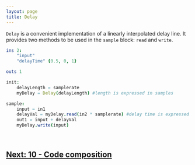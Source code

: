 ```yaml
---
layout: page
title: Delay
---
```


`Delay` is a convenient implementation of a linearly interpolated delay line. It provides two methods to be used in the `sample` block: `read` and `write`.

```nim
ins 2:
    "input"
    "delayTime" {0.5, 0, 1}

outs 1

init:
    delayLength = samplerate
    myDelay = Delay(delayLength) #length is expressed in samples

sample:
    input = in1
    delayVal = myDelay.read(in2 * samplerate) #delay time is expressed in samples
    out1 = input + delayVal
    myDelay.write(input)
```

<br>

## [Next: 10 - Code composition](10_code_composition.md)